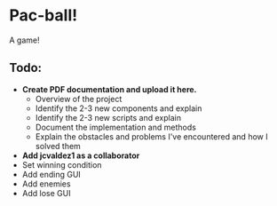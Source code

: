 # Pac-ball!

A game!

## Todo:

* **Create PDF documentation and upload it here.**
  - Overview of the project
  - Identify the 2-3 new components and explain
  - Identify the 2-3 new scripts and explain
  - Document the implementation and methods
  - Explain the obstacles and problems I've encountered and how I solved them
* **Add jcvaldez1 as a collaborator**
* Set winning condition
* Add ending GUI
* Add enemies
* Add lose GUI